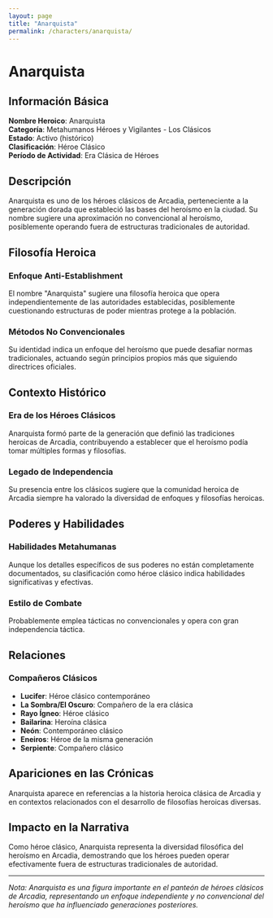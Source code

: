 ```yaml
---
layout: page
title: "Anarquista"
permalink: /characters/anarquista/
---
```


# Anarquista

## Información Básica

**Nombre Heroico**: Anarquista  
**Categoría**: Metahumanos Héroes y Vigilantes - Los Clásicos  
**Estado**: Activo (histórico)  
**Clasificación**: Héroe Clásico  
**Período de Actividad**: Era Clásica de Héroes

## Descripción

Anarquista es uno de los héroes clásicos de Arcadia, perteneciente a la generación dorada que estableció las bases del heroísmo en la ciudad. Su nombre sugiere una aproximación no convencional al heroísmo, posiblemente operando fuera de estructuras tradicionales de autoridad.

## Filosofía Heroica

### Enfoque Anti-Establishment
El nombre "Anarquista" sugiere una filosofía heroica que opera independientemente de las autoridades establecidas, posiblemente cuestionando estructuras de poder mientras protege a la población.

### Métodos No Convencionales
Su identidad indica un enfoque del heroísmo que puede desafiar normas tradicionales, actuando según principios propios más que siguiendo directrices oficiales.

## Contexto Histórico

### Era de los Héroes Clásicos
Anarquista formó parte de la generación que definió las tradiciones heroicas de Arcadia, contribuyendo a establecer que el heroísmo podía tomar múltiples formas y filosofías.

### Legado de Independencia
Su presencia entre los clásicos sugiere que la comunidad heroica de Arcadia siempre ha valorado la diversidad de enfoques y filosofías heroicas.

## Poderes y Habilidades

### Habilidades Metahumanas
Aunque los detalles específicos de sus poderes no están completamente documentados, su clasificación como héroe clásico indica habilidades significativas y efectivas.

### Estilo de Combate
Probablemente emplea tácticas no convencionales y opera con gran independencia táctica.

## Relaciones

### Compañeros Clásicos
- **Lucifer**: Héroe clásico contemporáneo
- **La Sombra/El Oscuro**: Compañero de la era clásica
- **Rayo Ígneo**: Héroe clásico
- **Bailarina**: Heroína clásica
- **Neón**: Contemporáneo clásico
- **Eneiros**: Héroe de la misma generación
- **Serpiente**: Compañero clásico

## Apariciones en las Crónicas

Anarquista aparece en referencias a la historia heroica clásica de Arcadia y en contextos relacionados con el desarrollo de filosofías heroicas diversas.

## Impacto en la Narrativa

Como héroe clásico, Anarquista representa la diversidad filosófica del heroísmo en Arcadia, demostrando que los héroes pueden operar efectivamente fuera de estructuras tradicionales de autoridad.

---

*Nota: Anarquista es una figura importante en el panteón de héroes clásicos de Arcadia, representando un enfoque independiente y no convencional del heroísmo que ha influenciado generaciones posteriores.*